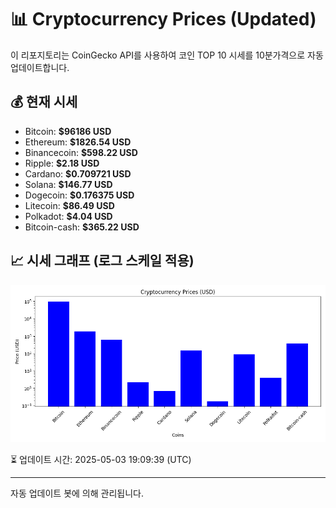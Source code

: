 
# 📊 Cryptocurrency Prices (Updated)

이 리포지토리는 CoinGecko API를 사용하여 코인 TOP 10 시세를 10분가격으로 자동 업데이트합니다.

## 💰 현재 시세
- Bitcoin: **$96186 USD**
- Ethereum: **$1826.54 USD**
- Binancecoin: **$598.22 USD**
- Ripple: **$2.18 USD**
- Cardano: **$0.709721 USD**
- Solana: **$146.77 USD**
- Dogecoin: **$0.176375 USD**
- Litecoin: **$86.49 USD**
- Polkadot: **$4.04 USD**
- Bitcoin-cash: **$365.22 USD**

## 📈 시세 그래프 (로그 스케일 적용)
![Crypto Prices](crypto_prices.png)

⏳ 업데이트 시간: 2025-05-03 19:09:39 (UTC)

---
자동 업데이트 봇에 의해 관리됩니다.
